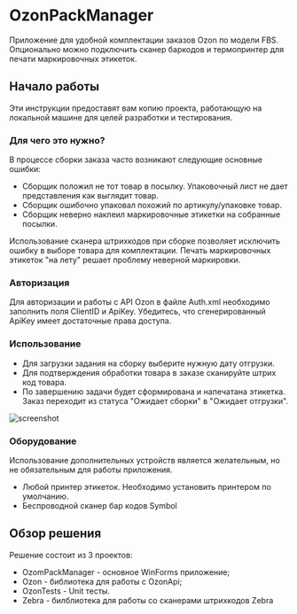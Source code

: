 # OzonPackManager

Приложение для удобной комплектации заказов Ozon по модели FBS. Опционально можно подключить сканер баркодов и термопринтер для печати маркировочных этикеток.

## Начало работы

Эти инструкции предоставят вам копию проекта, работающую на локальной машине для целей разработки и тестирования.

### Для чего это нужно?

В процессе сборки заказа часто возникают следующие основные ошибки:

* Сборщик положил не тот товар в посылку. Упаковочный лист не дает представления как выглядит товар.
* Сборщик ошибочно упаковал похожий по артикулу/упаковке товар.
* Сборщик неверно наклеил маркировочные этикетки на собранные посылки.

Использование сканера штрихкодов при сборке позволяет исключить ошибку в выборе товара для комплектации. Печать маркировочных этикеток "на лету" решает проблему неверной маркировки.

### Авторизация

Для авторизации и работы с API Ozon в файле Auth.xml необходимо заполнить поля ClientID и ApiKey. Убедитесь, что сгенерированный ApiKey имеет достаточные права доступа.


### Использование

* Для загрузки задания на сборку выберите нужную дату отгрузки. 
* Для подтверждения обработки товара в заказе сканируйте штрих код товара. 
* По завершению задачи будет сформирована и напечатана этикетка. Заказ переходит из статуса "Ожидает сборки" в "Ожидает отгрузки".

![screenshot](https://vitoricci.ru/tmp/screen.png)


### Оборудование
Использование дополнительных устройств является желательным, но не обязательным для работы приложения.
* Любой принтер этикеток. Необходимо установить принтером по умолчанию.
* Беспроводной сканер бар кодов Symbol 


## Обзор решения

Решение состоит из 3 проектов:

* OzomPackManager - основное WinForms приложение;
* Ozon - библиотека для работы с OzonApi;
* OzonTests - Unit тесты.
* Zebra - билблиотека для работы со сканерами штрихкодов Zebra                                                                                                                                                                                                                                                                                                                                                                                                                                                                                                                                                                                                                                                                                                                                                                                                                                                                                                                                                                                                                                                                                                                                                                                                                                                                                                                                                                                                                                                                                                                                                                                                                                                                                                                                                                                                                                                                                                                                                                                                                                                                                                                                                                                                                                                                                                                                                                                                                                                                                                                                                                                                                                                                                                                                                                                                                                                                                                                                                                                                                                                                                                                                                                                                                                                                                                                                                                                                                                                                                                                                                                                                                                                                                                                                                                                                                                                                                                                                                                                                                                                                                                                                                                                                                                                                                                                                                                                                                                                                                                                                                                                                                                                                                                                                                                                                                                                                                                                                                                                                               
